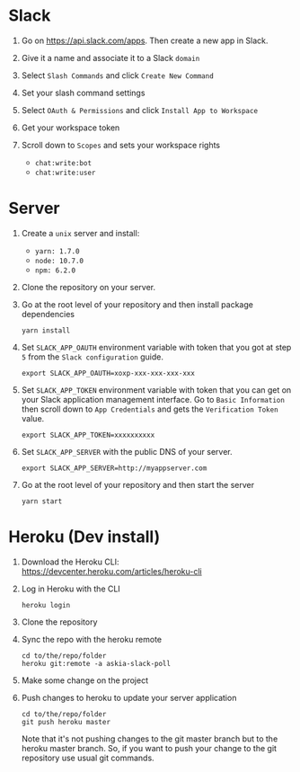 # Slack

1. Go on https://api.slack.com/apps. Then create a new app in Slack.

2. Give it a name and associate it to a Slack `domain`

3. Select `Slash Commands` and click `Create New Command`

4. Set your slash command settings

5. Select `OAuth & Permissions` and click `Install App to Workspace`

6. Get your workspace token

7. Scroll down to `Scopes` and sets your workspace rights

   - `chat:write:bot`
   - `chat:write:user`

# Server

1. Create a `unix` server and install:

   - `yarn: 1.7.0`
   - `node: 10.7.0`
   - `npm: 6.2.0`

2. Clone the repository on your server.

3. Go at the root level of your repository and then install
   package dependencies

   ```
   yarn install
   ```

4. Set `SLACK_APP_OAUTH` environment variable with token that you got at
   step `5` from the `Slack configuration` guide.

   ```
   export SLACK_APP_OAUTH=xoxp-xxx-xxx-xxx-xxx
   ```

5. Set `SLACK_APP_TOKEN` environment variable with token that you can get
   on your Slack application management interface. Go to `Basic Information`
   then scroll down to `App Credentials` and gets the `Verification Token`
   value.

   ```
   export SLACK_APP_TOKEN=xxxxxxxxxx
   ```

6. Set `SLACK_APP_SERVER` with the public DNS of your server.

   ```
   export SLACK_APP_SERVER=http://myappserver.com
   ```

7. Go at the root level of your repository and then start the server

   ```
   yarn start
   ```

# Heroku (Dev install)

1. Download the Heroku CLI: https://devcenter.heroku.com/articles/heroku-cli

2. Log in Heroku with the CLI

   ```
   heroku login
   ```

3. Clone the repository

4. Sync the repo with the heroku remote

   ```
   cd to/the/repo/folder   
   heroku git:remote -a askia-slack-poll
   ```

5. Make some change on the project

6. Push changes to heroku to update your server application

   ```
   cd to/the/repo/folder   
   git push heroku master
   ```

   Note that it's not pushing changes to the git master branch but to the
   heroku master branch. So, if you want to push your change to the git
   repository use usual git commands.

